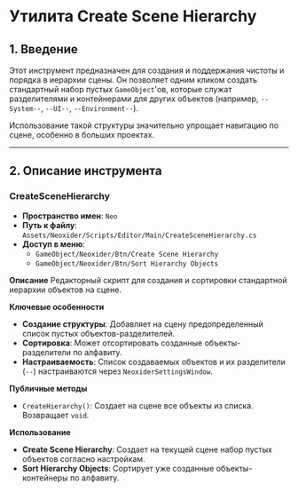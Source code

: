 # Утилита Create Scene Hierarchy

## 1. Введение

Этот инструмент предназначен для создания и поддержания чистоты и порядка в иерархии сцены. Он позволяет одним кликом создать стандартный набор пустых `GameObject`'ов, которые служат разделителями и контейнерами для других объектов (например, `--System--`, `--UI--`, `--Environment--`).

Использование такой структуры значительно упрощает навигацию по сцене, особенно в больших проектах.

---

## 2. Описание инструмента

### CreateSceneHierarchy
- **Пространство имен**: `Neo`
- **Путь к файлу**: `Assets/Neoxider/Scripts/Editor/Main/CreateSceneHierarchy.cs`
- **Доступ в меню**: 
  - `GameObject/Neoxider/Btn/Create Scene Hierarchy`
  - `GameObject/Neoxider/Btn/Sort Hierarchy Objects`

**Описание**
Редакторный скрипт для создания и сортировки стандартной иерархии объектов на сцене.

**Ключевые особенности**
- **Создание структуры**: Добавляет на сцену предопределенный список пустых объектов-разделителей.
- **Сортировка**: Может отсортировать созданные объекты-разделители по алфавиту.
- **Настраиваемость**: Список создаваемых объектов и их разделители (`--`) настраиваются через `NeoxiderSettingsWindow`.

**Публичные методы**
- `CreateHierarchy()`: Создает на сцене все объекты из списка. Возвращает `void`.

**Использование**
- **Create Scene Hierarchy**: Создает на текущей сцене набор пустых объектов согласно настройкам.
- **Sort Hierarchy Objects**: Сортирует уже созданные объекты-контейнеры по алфавиту.
